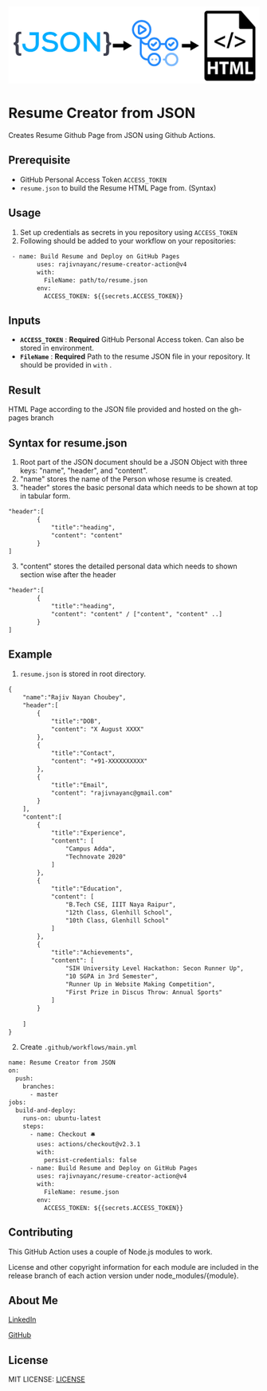 ![](header.png)

# Resume Creator from JSON
Creates Resume Github Page from JSON using Github Actions.

## Prerequisite
-   GitHub Personal Access Token `ACCESS_TOKEN`
-   `resume.json` to build the Resume HTML Page from. (Syntax)

## Usage
1.  Set up credentials as secrets in you repository using `ACCESS_TOKEN`
2.  Following should be added to your workflow on your repositories:

```
 - name: Build Resume and Deploy on GitHub Pages
        uses: rajivnayanc/resume-creator-action@v4
        with:
          FileName: path/to/resume.json
        env:
          ACCESS_TOKEN: ${{secrets.ACCESS_TOKEN}}
```

## Inputs
-   **`ACCESS_TOKEN`** : **Required** GitHub Personal Access token. Can also be stored in environment.
-   **`FileName`** : **Required** Path to the resume JSON file in your repository. It should be provided in `with` .

## Result
HTML Page according to the JSON file provided and hosted on the gh-pages branch

## Syntax for resume.json
1.  Root part of the JSON document should be a JSON Object with three keys: "name", "header", and "content".
2.  "name" stores the name of the Person whose resume is created.
3.  "header" stores the basic personal data which needs to be shown at top in tabular form.

```
"header":[
        {
            "title":"heading",
            "content": "content"
        }
]
```
3.  "content" stores the detailed personal data which needs to shown section wise after the header

```
"header":[
        {
            "title":"heading",
            "content": "content" / ["content", "content" ..]
        }
]
```

## Example

1.  `resume.json` is stored in root directory.

```
{
    "name":"Rajiv Nayan Choubey",
    "header":[
        {
            "title":"DOB",
            "content": "X August XXXX"
        },
        {
            "title":"Contact",
            "content": "+91-XXXXXXXXXX"
        },
        {
            "title":"Email",
            "content": "rajivnayanc@gmail.com"
        }
    ],
    "content":[
        {
            "title":"Experience",
            "content": [
                "Campus Adda",
                "Technovate 2020"
            ]
        },
        {
            "title":"Education",
            "content": [
                "B.Tech CSE, IIIT Naya Raipur",
                "12th Class, Glenhill School",
                "10th Class, Glenhill School"
            ]
        },
        {
            "title":"Achievements",
            "content": [
                "SIH University Level Hackathon: Secon Runner Up",
                "10 SGPA in 3rd Semester",
                "Runner Up in Website Making Competition",
                "First Prize in Discus Throw: Annual Sports"
            ]
        }
        
    ]
}
```

2. Create `.github/workflows/main.yml`

```
name: Resume Creator from JSON
on:
  push:
    branches:
      - master
jobs:
  build-and-deploy:
    runs-on: ubuntu-latest
    steps:
      - name: Checkout 🛎️
        uses: actions/checkout@v2.3.1
        with:
          persist-credentials: false
      - name: Build Resume and Deploy on GitHub Pages
        uses: rajivnayanc/resume-creator-action@v4
        with:
          FileName: resume.json
        env:
          ACCESS_TOKEN: ${{secrets.ACCESS_TOKEN}}
```

## Contributing

This GitHub Action uses a couple of Node.js modules to work.

License and other copyright information for each module are included in the release branch of each action version under node_modules/{module}.

## About Me

[LinkedIn](https://www.linkedin.com/in/rajivnayanc/)

[GitHub](http://github.com/rajivnayanc/) 

## License
MIT LICENSE: [LICENSE](LICENSE)